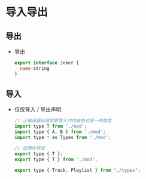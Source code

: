 # 导入导出

## 导出

+ 导出

  ```js
  export interface Joker {
    name:string
  }
  ```

## 导入

+ 仅仅导入 / 导出声明

  ```js
  // 让编译器知道您要导入的内容绝对是一种类型
  import type T from './mod';
  import type { A, B } from './mod';
  import type * as Types from './mod';

  // 仅用作导出
  export type { T };
  export type { T } from './mod';

  ```

  ```js
  export type { Track, Playlist } from "./types";
  ```
